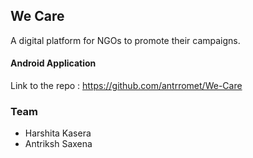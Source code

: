 ## We Care

A digital platform for NGOs to promote their campaigns.


#### Android Application

Link to the repo : https://github.com/antrromet/We-Care


### Team
* Harshita Kasera
* Antriksh Saxena
